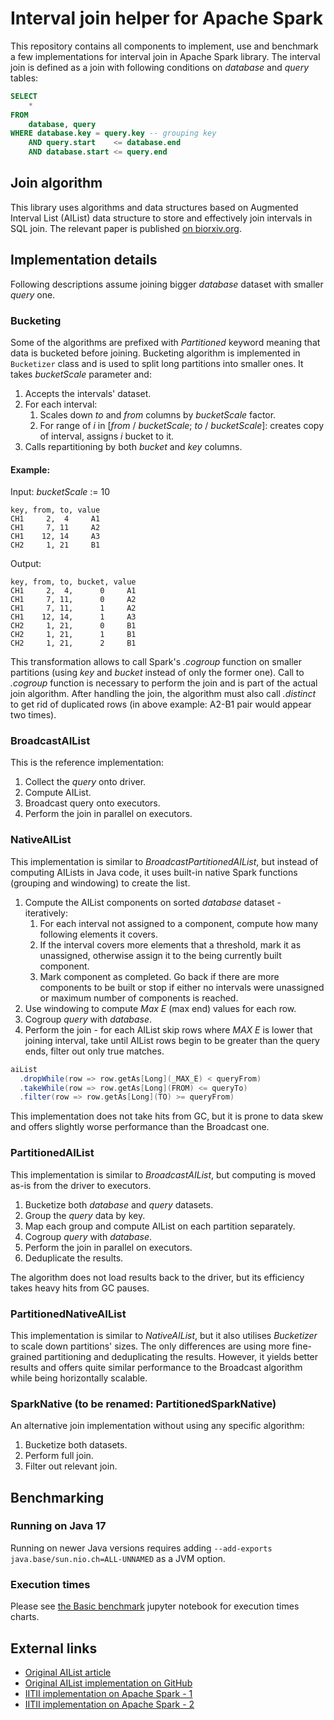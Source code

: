 # Interval join helper for Apache Spark
This repository contains all components to implement, use and benchmark a few implementations for interval join 
    in Apache Spark library. The interval join is defined as a join with following conditions 
    on _database_ and _query_ tables:
```sql
SELECT 
    *
FROM 
    database, query
WHERE database.key = query.key -- grouping key
    AND query.start    <= database.end
    AND database.start <= query.end
```

## Join algorithm
This library uses algorithms and data structures based on Augmented Interval List (AIList) data structure to store 
    and effectively join intervals in SQL join. The relevant paper is published
    [on biorxiv.org](https://www.biorxiv.org/content/10.1101/593657v1).

## Implementation details
Following descriptions assume joining bigger _database_ dataset with smaller _query_ one.

### Bucketing
Some of the algorithms are prefixed with _Partitioned_ keyword meaning that data is bucketed before joining. Bucketing
    algorithm is implemented in `Bucketizer` class and is used to split long partitions into smaller ones. It takes
    _bucketScale_ parameter and:
1. Accepts the intervals' dataset.
2. For each interval:
   1. Scales down _to_ and _from_ columns by _bucketScale_ factor.
   2. For range of _i_ in [_from_ / _bucketScale_; _to_ / _bucketScale_]: creates copy of interval, assigns _i_ bucket 
        to it.
3. Calls repartitioning by both _bucket_ and _key_ columns.

#### Example:
Input: _bucketScale_ := 10
```csv
key, from, to, value
CH1     2,  4     A1
CH1     7, 11     A2
CH1    12, 14     A3
CH2     1, 21     B1
```

Output:
```csv
key, from, to, bucket, value
CH1     2,  4,      0     A1
CH1     7, 11,      0     A2
CH1     7, 11,      1     A2
CH1    12, 14,      1     A3
CH2     1, 21,      0     B1
CH2     1, 21,      1     B1
CH2     1, 21,      2     B1
```

This transformation allows to call Spark's _.cogroup_ function on smaller partitions (using _key_ and _bucket_ instead
    of only the former one). Call to _.cogroup_ function is necessary to perform the join and is part of the actual 
    join algorithm. After handling the join, the algorithm must also call _.distinct_ to get rid of duplicated rows
    (in above example: A2-B1 pair would appear two times).

### BroadcastAIList
This is the reference implementation:
1. Collect the _query_ onto driver.
2. Compute AIList.
3. Broadcast query onto executors.
4. Perform the join in parallel on executors.

### NativeAIList
This implementation is similar to _BroadcastPartitionedAIList_, but instead of computing AILists in Java code, it uses
    built-in native Spark functions (grouping and windowing) to create the list.

1. Compute the AIList components on sorted _database_ dataset - iteratively:
   1. For each interval not assigned to a component, compute how many following elements it covers.
   2. If the interval covers more elements that a threshold, mark it as unassigned, otherwise assign it to
        the being currently built component.
   3. Mark component as completed. Go back if there are more components to be built or stop if either no intervals
        were unassigned or maximum number of components is reached.
2. Use windowing to compute _Max E_ (max end) values for each row.
3. Cogroup _query_ with _database_.
4. Perform the join - for each AIList skip rows where _MAX E_ is lower that joining interval, take until AIList rows
    begin to be greater than the query ends, filter out only true matches.

```scala
aiList
  .dropWhile(row => row.getAs[Long](_MAX_E) < queryFrom)
  .takeWhile(row => row.getAs[Long](FROM) <= queryTo)
  .filter(row => row.getAs[Long](TO) >= queryFrom)
```

This implementation does not take hits from GC, but it is prone to data skew and offers slightly worse performance than
    the Broadcast one.

### PartitionedAIList
This implementation is similar to _BroadcastAIList_, but computing is moved as-is from the driver to executors.
1. Bucketize both _database_ and _query_ datasets.
2. Group the _query_ data by key.
3. Map each group and compute AIList on each partition separately.
4. Cogroup _query_ with _database_.
5. Perform the join in parallel on executors.
6. Deduplicate the results.

The algorithm does not load results back to the driver, but its efficiency takes heavy hits from GC pauses.

### PartitionedNativeAIList
This implementation is similar to _NativeAIList_, but it also utilises _Bucketizer_ to scale down partitions' sizes.
    The only differences are using more fine-grained partitioning and deduplicating the results. However, it yields 
    better results and offers quite similar performance to the Broadcast algorithm while being horizontally scalable. 

### SparkNative (to be renamed: PartitionedSparkNative)
An alternative join implementation without using any specific algorithm: 
1. Bucketize both datasets.
2. Perform full join.
3. Filter out relevant join.

## Benchmarking

### Running on Java 17
Running on newer Java versions requires adding `--add-exports java.base/sun.nio.ch=ALL-UNNAMED` 
    as a JVM option. 

### Execution times 
Please see [the Basic benchmark](jupyter-lab/Basic%20benchmark.ipynb) jupyter notebook for execution times charts.

## External links
- [Original AIList article](https://academic.oup.com/bioinformatics/article/35/23/4907/5509521)
- [Original AIList implementation on GitHub](https://github.com/databio/me.kosik.interwalled.ailist.AIList/)
- [IITII implementation on Apache Spark - 1](https://github.com/Wychowany/mgr-iitii/tree/main)
- [IITII implementation on Apache Spark - 2](https://github.com/Wychowany/mgr-code/tree/main)